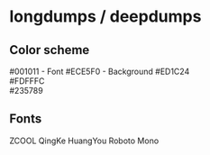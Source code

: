 # longdumps / deepdumps

Color scheme
------------
#001011  - Font
#ECE5F0  - Background
#ED1C24  
#FDFFFC  
#235789 

Fonts
------------
ZCOOL QingKe HuangYou
Roboto Mono
<link href="https://fonts.googleapis.com/css?family=Roboto+Mono|ZCOOL+QingKe+HuangYou" rel="stylesheet"> 


